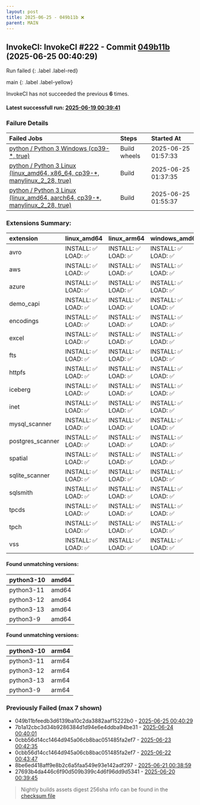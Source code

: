 ```yaml
---
layout: post
title: 2025-06-25 - 049b11b ❌
parent: MAIN
---
```



## InvokeCI: InvokeCI #222 - Commit [049b11b](https://github.com/duckdb/duckdb/actions/runs/15864546058) (2025-06-25 00:40:29)
 Run failed
{: .label .label-red}

main
{: .label .label-yellow}

InvokeCI has not succeeded the previous **6** times.
#### Latest successfull run: [ 2025-06-19 00:39:41 ](https://github.com/duckdb/duckdb/actions/runs/15746626147)

### Failure Details

| Failed Jobs                                                                                                                                               | Steps        | Started At          |
|:----------------------------------------------------------------------------------------------------------------------------------------------------------|:-------------|:--------------------|
| [python / Python 3 Windows (cp39-*, true)](https://github.com/duckdb/duckdb/actions/runs/15864546058/job/44730673333)                                     | Build wheels | 2025-06-25 01:57:33 |
| [python / Python 3 Linux (linux_amd64, x86_64, cp39-*, manylinux_2_28, true)](https://github.com/duckdb/duckdb/actions/runs/15864546058/job/44730673340)  | Build        | 2025-06-25 01:37:35 |
| [python / Python 3 Linux (linux_amd64, aarch64, cp39-*, manylinux_2_28, true)](https://github.com/duckdb/duckdb/actions/runs/15864546058/job/44730673353) | Build        | 2025-06-25 01:55:37 |

### Extensions Summary:

| extension        | linux_amd64        | linux_arm64        | windows_amd64      | osx_amd64          | osx_arm64          |
|:-----------------|:-------------------|:-------------------|:-------------------|:-------------------|:-------------------|
| avro             | INSTALL: ✅ LOAD: ✅ | INSTALL: ✅ LOAD: ✅ | INSTALL: ✅ LOAD: ✅ | INSTALL: ✅ LOAD: ✅ | INSTALL: ✅ LOAD: ✅ |
| aws              | INSTALL: ✅ LOAD: ✅ | INSTALL: ✅ LOAD: ✅ | INSTALL: ✅ LOAD: ✅ | INSTALL: ✅ LOAD: ✅ | INSTALL: ✅ LOAD: ✅ |
| azure            | INSTALL: ✅ LOAD: ✅ | INSTALL: ✅ LOAD: ✅ | INSTALL: ✅ LOAD: ✅ | INSTALL: ✅ LOAD: ✅ | INSTALL: ✅ LOAD: ✅ |
| demo_capi        | INSTALL: ✅ LOAD: ✅ | INSTALL: ✅ LOAD: ✅ | INSTALL: ✅ LOAD: ✅ | INSTALL: ✅ LOAD: ✅ | INSTALL: ✅ LOAD: ✅ |
| encodings        | INSTALL: ✅ LOAD: ✅ | INSTALL: ✅ LOAD: ✅ | INSTALL: ✅ LOAD: ✅ | INSTALL: ✅ LOAD: ✅ | INSTALL: ✅ LOAD: ✅ |
| excel            | INSTALL: ✅ LOAD: ✅ | INSTALL: ✅ LOAD: ✅ | INSTALL: ✅ LOAD: ✅ | INSTALL: ✅ LOAD: ✅ | INSTALL: ✅ LOAD: ✅ |
| fts              | INSTALL: ✅ LOAD: ✅ | INSTALL: ✅ LOAD: ✅ | INSTALL: ✅ LOAD: ✅ | INSTALL: ✅ LOAD: ✅ | INSTALL: ✅ LOAD: ✅ |
| httpfs           | INSTALL: ✅ LOAD: ✅ | INSTALL: ✅ LOAD: ✅ | INSTALL: ✅ LOAD: ✅ | INSTALL: ✅ LOAD: ✅ | INSTALL: ✅ LOAD: ✅ |
| iceberg          | INSTALL: ✅ LOAD: ✅ | INSTALL: ✅ LOAD: ✅ | INSTALL: ✅ LOAD: ✅ | INSTALL: ✅ LOAD: ✅ | INSTALL: ✅ LOAD: ✅ |
| inet             | INSTALL: ✅ LOAD: ✅ | INSTALL: ✅ LOAD: ✅ | INSTALL: ✅ LOAD: ✅ | INSTALL: ✅ LOAD: ✅ | INSTALL: ✅ LOAD: ✅ |
| mysql_scanner    | INSTALL: ✅ LOAD: ✅ | INSTALL: ✅ LOAD: ✅ | INSTALL: ✅ LOAD: ✅ | INSTALL: ✅ LOAD: ✅ | INSTALL: ✅ LOAD: ✅ |
| postgres_scanner | INSTALL: ✅ LOAD: ✅ | INSTALL: ✅ LOAD: ✅ | INSTALL: ✅ LOAD: ✅ | INSTALL: ✅ LOAD: ✅ | INSTALL: ✅ LOAD: ✅ |
| spatial          | INSTALL: ✅ LOAD: ✅ | INSTALL: ✅ LOAD: ✅ | INSTALL: ✅ LOAD: ✅ | INSTALL: ✅ LOAD: ✅ | INSTALL: ✅ LOAD: ✅ |
| sqlite_scanner   | INSTALL: ✅ LOAD: ✅ | INSTALL: ✅ LOAD: ✅ | INSTALL: ✅ LOAD: ✅ | INSTALL: ✅ LOAD: ✅ | INSTALL: ✅ LOAD: ✅ |
| sqlsmith         | INSTALL: ✅ LOAD: ✅ | INSTALL: ✅ LOAD: ✅ | INSTALL: ✅ LOAD: ✅ | INSTALL: ✅ LOAD: ✅ | INSTALL: ✅ LOAD: ✅ |
| tpcds            | INSTALL: ✅ LOAD: ✅ | INSTALL: ✅ LOAD: ✅ | INSTALL: ✅ LOAD: ✅ | INSTALL: ✅ LOAD: ✅ | INSTALL: ✅ LOAD: ✅ |
| tpch             | INSTALL: ✅ LOAD: ✅ | INSTALL: ✅ LOAD: ✅ | INSTALL: ✅ LOAD: ✅ | INSTALL: ✅ LOAD: ✅ | INSTALL: ✅ LOAD: ✅ |
| vss              | INSTALL: ✅ LOAD: ✅ | INSTALL: ✅ LOAD: ✅ | INSTALL: ✅ LOAD: ✅ | INSTALL: ✅ LOAD: ✅ | INSTALL: ✅ LOAD: ✅ |

#### Found unmatching versions:

| python3-10   | amd64   |
|:-------------|:--------|
| python3-11   | amd64   |
| python3-12   | amd64   |
| python3-13   | amd64   |
| python3-9    | amd64   |

#### Found unmatching versions:

| python3-10   | arm64   |
|:-------------|:--------|
| python3-11   | arm64   |
| python3-12   | arm64   |
| python3-13   | arm64   |
| python3-9    | arm64   |

### Previously Failed (max 7 shown)

- 049b11bfeedb3d6139ba10c2da3882aaf15222b0 - [2025-06-25 00:40:29](https://github.com/duckdb/duckdb/actions/runs/15864546058)
- 7b1a12cbc3d34b9286384d1d94e6e4ddba94be31 - [2025-06-24 00:40:01](https://github.com/duckdb/duckdb/actions/runs/15838304845)
- 0cbb56d14cc1464d945a06cb8bac051485fa2ef7 - [2025-06-23 00:42:35](https://github.com/duckdb/duckdb/actions/runs/15812603547)
- 0cbb56d14cc1464d945a06cb8bac051485fa2ef7 - [2025-06-22 00:43:47](https://github.com/duckdb/duckdb/actions/runs/15801227732)
- 8be6ed418aff9e8b2c6a5faa549e93e142adf297 - [2025-06-21 00:38:59](https://github.com/duckdb/duckdb/actions/runs/15790206938)
- 27693b4da446c6f90d509b399c4d6f96dd9d5341 - [2025-06-20 00:39:45](https://github.com/duckdb/duckdb/actions/runs/15768650024)


> Nightly builds assets digest 256sha info can be found in the [checksum file](https://duckdb.github.io/duckdb-build-status/docs/v1.3-ossivalis/checksum/2025-06-25_checksum_main.txt)